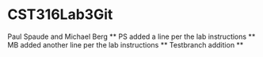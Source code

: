 CST316Lab3Git
=============

Paul Spaude and Michael Berg
**
PS added a line per the lab instructions
**
MB added another line per the lab instructions
**
Testbranch addition
**
